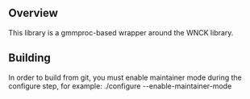 
Overview
--------

This library is a gmmproc-based wrapper around the WNCK library.

Building
--------

In order to build from git, you must enable maintainer mode during the
configure step, for example: ./configure --enable-maintainer-mode

